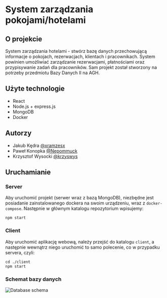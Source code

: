 # System zarządzania pokojami/hotelami

## O projekcie
System zarządzania hotelami - stwórz bazę danych przechowującą informacje o pokojach, rezerwacjach, klientach i pracownikach. System powinien umożliwiać zarządzanie rezerwacjami, płatnościami oraz przypisywanie zadań dla pracowników.
Sam projekt został stworzony na potrzeby przedmiotu Bazy Danych II na AGH.

## Użyte technologie
- React
- Node.js + express.js
- MongoDB
- Docker

## Autorzy
- Jakub Kędra [@xramzesx](https://github.com/xramzesx)
- Paweł Konopka [@Nepommuck](https://github.com/Nepommuck)
- Krzysztof Wysocki [@krzyswys](https://github.com/krzyswys)

## Uruchamianie
### Server

Aby uruchomić projekt (serwer wraz z bazą MongoDB), niezbędne jest posiadanie zainstalowanego dockera na swoim urządzeniu, wraz z `docker-compose`. Następnie w głównym katalogu repozytorium wpisujemy:
```
npm start
```
### Client
Aby uruchomić aplikację webową, należy przejść do katalogu `client`, a następnie wewnątrz niego uruchomić to samo polecenie, co w przypadku servera, czyli: 
```
cd ./client
npm start
```
### Schemat bazy danych
![Database schema](https://github.com/krzyswys/Hotel-managment-database/blob/main/readme-photos/database_schema.jpeg)

